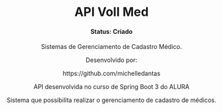 <h1 align="center">API Voll Med</h1>

<h4 align="center">Status: Criado</h4>

<p align="center">Sistemas de Gerenciamento de Cadastro Médico.</p>

<div align="center">
Desenvolvido por: 
<p>https://github.com/michelledantas</p>


<p align="center">API desenvolvida no curso de Spring Boot 3 do ALURA </p>

<p align="center">Sistema que possibilita realizar o gerenciamento de cadastro de médicos.
</p>
</div>

